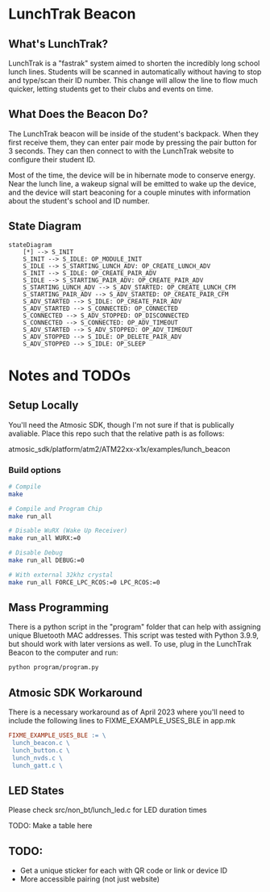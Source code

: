 # LunchTrak Beacon

## What's LunchTrak?

LunchTrak is a "fastrak" system aimed to shorten the incredibly long school lunch lines. Students will be scanned in automatically without having to stop and type/scan their ID number. This change will allow the line to flow much quicker, letting students get to their clubs and events on time.

## What Does the Beacon Do?

The LunchTrak beacon will be inside of the student's backpack. When they first receive them, they can enter pair mode by pressing the pair button for 3 seconds. They can then connect to with the LunchTrak website to configure their student ID.

Most of the time, the device will be in hibernate mode to conserve energy. Near the lunch line, a wakeup signal will be emitted to wake up the device, and the device will start beaconing for a couple minutes with information about the student's school and ID number.

## State Diagram

```mermaid
stateDiagram
    [*] --> S_INIT
    S_INIT --> S_IDLE: OP_MODULE_INIT
    S_IDLE --> S_STARTING_LUNCH_ADV: OP_CREATE_LUNCH_ADV
    S_INIT --> S_IDLE: OP_CREATE_PAIR_ADV
    S_IDLE --> S_STARTING_PAIR_ADV: OP_CREATE_PAIR_ADV
    S_STARTING_LUNCH_ADV --> S_ADV_STARTED: OP_CREATE_LUNCH_CFM
    S_STARTING_PAIR_ADV --> S_ADV_STARTED: OP_CREATE_PAIR_CFM
    S_ADV_STARTED --> S_IDLE: OP_CREATE_PAIR_ADV
    S_ADV_STARTED --> S_CONNECTED: OP_CONNECTED
    S_CONNECTED --> S_ADV_STOPPED: OP_DISCONNECTED
    S_CONNECTED --> S_CONNECTED: OP_ADV_TIMEOUT
    S_ADV_STARTED --> S_ADV_STOPPED: OP_ADV_TIMEOUT
    S_ADV_STOPPED --> S_IDLE: OP_DELETE_PAIR_ADV
    S_ADV_STOPPED --> S_IDLE: OP_SLEEP
```

# Notes and TODOs

## Setup Locally

You'll need the Atmosic SDK, though I'm not sure if that is publically avaliable. Place this repo such that the relative path is as follows:

atmosic_sdk/platform/atm2/ATM22xx-x1x/examples/lunch_beacon

### Build options

```bash
# Compile
make

# Compile and Program Chip
make run_all

# Disable WuRX (Wake Up Receiver)
make run_all WURX:=0

# Disable Debug
make run_all DEBUG:=0

# With external 32khz crystal
make run_all FORCE_LPC_RCOS:=0 LPC_RCOS:=0
```

## Mass Programming

There is a python script in the "program" folder that can help with assigning unique Bluetooth MAC addresses. This script was tested with Python 3.9.9, but should work with later versions as well. To use, plug in the LunchTrak Beacon to the computer and run:

```bash
python program/program.py
```

## Atmosic SDK Workaround

There is a necessary workaround as of April 2023 where you'll need to include the following lines to FIXME_EXAMPLE_USES_BLE in app.mk

```makefile
FIXME_EXAMPLE_USES_BLE := \
 lunch_beacon.c \
 lunch_button.c \
 lunch_nvds.c \
 lunch_gatt.c \
```

## LED States

Please check src/non_bt/lunch_led.c for LED duration times

TODO: Make a table here

## TODO:

- Get a unique sticker for each with QR code or link or device ID
- More accessible pairing (not just website)
